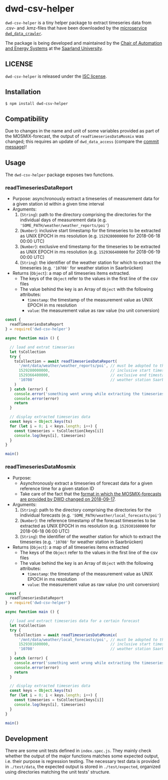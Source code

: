 # dwd-csv-helper
`dwd-csv-helper` is a tiny helper package to extract timeseries data from .csv- and .kmz-files that have been downloaded by the [microservice `dwd_data_crawler`](https://github.com/UdSAES/dwd_data_crawler).

The package is being developed and maintained by the [Chair of Automation and Energy Systems](https://www.uni-saarland.de/en/lehrstuhl/frey/start.html) at the [Saarland University](https://www.uni-saarland.de/nc/en/home.html).

## LICENSE
`dwd-csv-helper` is released under the [ISC license](./LICENSE).

## Installation
```
$ npm install dwd-csv-helper
```

## Compatibility
Due to changes in the name and unit of some variables provided as part of the MOSMIX-forecast, the output of `readTimeseriesDataMosmix` was changed; this requires an update of `dwd_data_access` (compare the [commit message](https://github.com/UdSAES/dwd-csv-helper/commit/3af30bb1cfbbb52e2c439078634ac4db41bcd320))!

## Usage
The `dwd-csv-helper` package exposes two functions.

### readTimeseriesDataReport
* Purpose: asynchronously extract a timeseries of measurement data for a given station id within a given time interval
* Arguments:
  1. (`String`): path to the directory comprising the directories for the individual days of measurement data (e.g. `'SOME_PATH/weather/weather_reports/poi'`)
  2. (`Number`): inclusive start timestamp for the timeseries to be extracted as UNIX EPOCH in ms resolution (e.g. `1529280000000` for 2018-06-18 00:00 UTC)
  3. (`Number`): exclusive end timestamp for the timeseries to be extracted as UNIX EPOCH in ms resolution (e.g. `1529366400000` for 2018-06-19 00:00 UTC)
  4. (`String`): the identifier of the weather station for which to extract the timeseries (e.g. `'10708'` for weather station in Saarbrücken)
* Returns (`Object`): a map of all timeseries items extracted.
  * The keys of the `Object` refer to the values in the first line of the csv files
  * The value behind the key is an Array of `Object` with the following attributes:
    * `timestamp`: the timestamp of the measurement value as UNIX EPOCH in ms resolution
    * `value`: the measurement value as raw value (no unit conversion)

``` JavaScript
const {
  readTimeseriesDataReport
} = require('dwd-csv-helper')

async function main () {

  // load and extrat timeseries
  let tsCollection
  try {
    tsCollection = await readTimeseriesDataReport(
      '/mnt/data/weather/weather_reports/poi', // must be adopted to the correct path
      1529280000000,                           // inclusive start timestamp: 2018-06-18 00:00 UTC
      1529366400000,                           // exclusive end timestamp: 2018-06-19 00:00 UTC
      '10708'                                  // weather station Saarbrücken
    )
  } catch (error) {
    console.error('something went wrong while extracting the timeseries')
    console.error(error)
    return
  }

  // display extracted timeseries data
  const keys = Object.keys(ts)
  for (let i = 0; i < keys.length; i++) {
    const timeseries = tsCollection[keys[i]]
    console.log(keys[i], timeseries)
  }
}

main()
```
### readTimeseriesDataMosmix
* Purpose:
    * Asynchronously extract a timeseries of forecast data for a given reference time for a given station ID
    * Take care of the fact that the [format in which the MOSMIX-forecasts are provided by DWD changed on 2018-09-17](https://www.dwd.de/DE/leistungen/opendata/neuigkeiten/opendata_jul2018_02.html).
* Arguments:
  1. (`String`): path to the directory comprising the directories for the individual forecasts (e.g. `'SOME_PATH/weather/local_forecasts/poi'`)
  2. (`Number`): the reference timestamp of the forecast timeseries to be extracted as UNIX EPOCH in ms resolution (e.g. `1529301600000` for 2018-06-18 06:00 UTC)
  3. (`String`): the identifier of the weather station for which to extract the timeseries (e.g. `'10708'` for weather station in Saarbrücken)
* Returns (`Object`): a map of all timeseries items extracted
  * The keys of the `Object` refer to the values in the first line of the csv files
  * The value behind the key is an Array of `Object` with the following attributes:
    * `timestamp`: the timestamp of the measurement value as UNIX EPOCH in ms resolution
    * `value`: the measurement value as raw value (no unit conversion)

``` JavaScript
const {
  readTimeseriesDataReport
} = require('dwd-csv-helper')

async function main () {

  // load and extract timeseries data for a certain forecast
  let tsCollection
  try {
    tsCollection = await readTimeseriesDataMosmix(
      '/mnt/data/weather/local_forecasts/poi', // must be adopted to the correct path
      1529301600000,                           // inclusive start timestamp: 2018-06-18 06:00 UTC
      '10708'                                  // weather station Saarbrücken
    )
  } catch (error) {
    console.error('something went wrong while extracting the timeseries')
    console.error(error)
    return
  }

  // display extracted timeseries data
  const keys = Object.keys(ts)
  for (let i = 0; i < keys.length; i++) {
    const timeseries = tsCollection[keys[i]]
    console.log(keys[i], timeseries)
  }
}

main()
```

## Development
There are some unit tests defined in `index.spec.js`. They mainly check whether the output of the major functions matches some expected output, i.e. their purpose is regression testing. The necessary test data is provided in `./test/data`, the expected output is stored in `./test/expected`, organized using directories matching the unit tests' structure.
